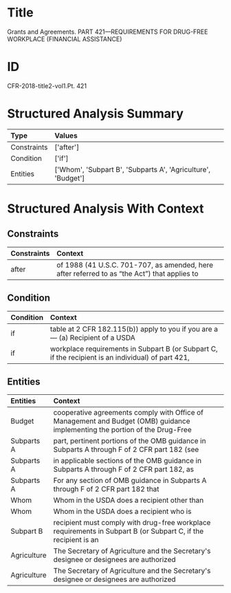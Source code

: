# Title

 Grants and Agreements. PART 421—REQUIREMENTS FOR DRUG-FREE WORKPLACE (FINANCIAL ASSISTANCE)


# ID

 CFR-2018-title2-vol1.Pt. 421


# Structured Analysis Summary

| Type        | Values                                                       |
|:------------|:-------------------------------------------------------------|
| Constraints | ['after']                                                    |
| Condition   | ['if']                                                       |
| Entities    | ['Whom', 'Subpart B', 'Subparts A', 'Agriculture', 'Budget'] |


# Structured Analysis With Context

 


## Constraints

| Constraints   | Context                                                                                                  |
|:--------------|:---------------------------------------------------------------------------------------------------------|
| after         | of 1988 (41 U.S.C. 701-707, as amended, here after referred to as &#8220;the Act&#8221;) that applies to |


## Condition

| Condition   | Context                                                                                            |
|:------------|:---------------------------------------------------------------------------------------------------|
| if          | table at 2 CFR 182.115(b)) apply to you if you are a&#8212; (a) Recipient of a USDA                |
| if          | workplace requirements in Subpart B (or Subpart C, if the recipient is an individual) of part 421, |


## Entities

| Entities    | Context                                                                                                                     |
|:------------|:----------------------------------------------------------------------------------------------------------------------------|
| Budget      | cooperative agreements comply with Office of Management and Budget (OMB) guidance implementing the portion of the Drug-Free |
| Subparts A  | part, pertinent portions of the OMB guidance in Subparts A through F of 2 CFR part 182 (see                                 |
| Subparts A  | in applicable sections of the OMB guidance in Subparts A through F of 2 CFR part 182, as                                    |
| Subparts A  | For any section of OMB guidance in  Subparts A through F of 2 CFR part 182 that                                             |
| Whom        | Whom in the USDA does a recipient other than                                                                                |
| Whom        | Whom in the USDA does a recipient who is                                                                                    |
| Subpart B   | recipient must comply with drug-free workplace requirements in Subpart B (or Subpart C, if the recipient is an              |
| Agriculture | The Secretary of  Agriculture and the Secretary's designee or designees are authorized                                      |
| Agriculture | The Secretary of  Agriculture and the Secretary's designee or designees are authorized                                      |


